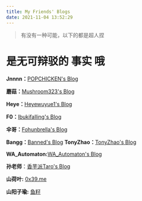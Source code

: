 ```yaml
---
title: My Friends' Blogs
date: 2021-11-04 13:52:29
---
```


> 有没有一种可能，以下的都是超人捏

# 是无可辩驳的 **事实** 哦





**Jnnnn：**[POPCHICKEN's Blog](https://jnn.icu/)

**蘑菇：**[Mushroom323's Blog](https://mushroom323.github.io/)

**Heye：**[Heyewuyue1's Blog](https://heyewuyue1.github.io/)

**F0：**[Ibukifalling's Blog](https://ibukifalling.github.io/)

**伞哥：**[Fohunbrella's Blog](https://fohunbrella.github.io/)

**Bangg：**[Banned's Blog](https://blog.banned.top/)
**TonyZhao：**[TonyZhao's Blog](https://blog.tonyzhao.xyz/)

**WA_Automaton:**[WA_Automaton's Blog](https://wa-automaton.github.io/)

**孙老师**：[香芋派Taro's Blog](https://taropie0224.github.io/)

**山荷叶:** [0x39.me](https://0xe9.me/)

**山阳子瑜:** [鱼籽](https://sherroe.github.io/) 
